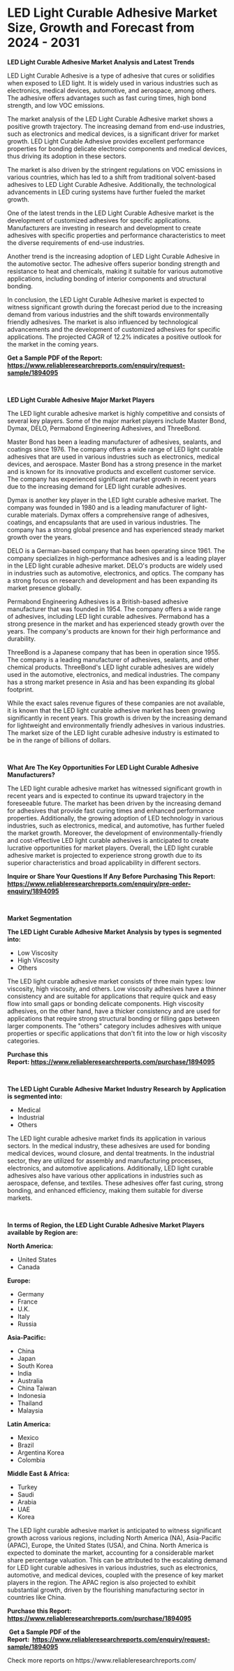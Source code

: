 <p><h1>LED Light Curable Adhesive Market Size, Growth and Forecast from 2024 - 2031</h1></p><p><strong>LED Light Curable Adhesive Market Analysis and Latest Trends</strong></p>
<p><p>LED Light Curable Adhesive is a type of adhesive that cures or solidifies when exposed to LED light. It is widely used in various industries such as electronics, medical devices, automotive, and aerospace, among others. The adhesive offers advantages such as fast curing times, high bond strength, and low VOC emissions.</p><p>The market analysis of the LED Light Curable Adhesive market shows a positive growth trajectory. The increasing demand from end-use industries, such as electronics and medical devices, is a significant driver for market growth. LED Light Curable Adhesive provides excellent performance properties for bonding delicate electronic components and medical devices, thus driving its adoption in these sectors.</p><p>The market is also driven by the stringent regulations on VOC emissions in various countries, which has led to a shift from traditional solvent-based adhesives to LED Light Curable Adhesive. Additionally, the technological advancements in LED curing systems have further fueled the market growth.</p><p>One of the latest trends in the LED Light Curable Adhesive market is the development of customized adhesives for specific applications. Manufacturers are investing in research and development to create adhesives with specific properties and performance characteristics to meet the diverse requirements of end-use industries.</p><p>Another trend is the increasing adoption of LED Light Curable Adhesive in the automotive sector. The adhesive offers superior bonding strength and resistance to heat and chemicals, making it suitable for various automotive applications, including bonding of interior components and structural bonding.</p><p>In conclusion, the LED Light Curable Adhesive market is expected to witness significant growth during the forecast period due to the increasing demand from various industries and the shift towards environmentally friendly adhesives. The market is also influenced by technological advancements and the development of customized adhesives for specific applications. The projected CAGR of 12.2% indicates a positive outlook for the market in the coming years.</p></p>
<p><strong>Get a Sample PDF of the Report:&nbsp; <a href="https://www.reliableresearchreports.com/enquiry/request-sample/1894095">https://www.reliableresearchreports.com/enquiry/request-sample/1894095</a></strong></p>
<p>&nbsp;</p>
<p><strong>LED Light Curable Adhesive Major Market Players</strong></p>
<p><p>The LED light curable adhesive market is highly competitive and consists of several key players. Some of the major market players include Master Bond, Dymax, DELO, Permabond Engineering Adhesives, and ThreeBond.</p><p>Master Bond has been a leading manufacturer of adhesives, sealants, and coatings since 1976. The company offers a wide range of LED light curable adhesives that are used in various industries such as electronics, medical devices, and aerospace. Master Bond has a strong presence in the market and is known for its innovative products and excellent customer service. The company has experienced significant market growth in recent years due to the increasing demand for LED light curable adhesives.</p><p>Dymax is another key player in the LED light curable adhesive market. The company was founded in 1980 and is a leading manufacturer of light-curable materials. Dymax offers a comprehensive range of adhesives, coatings, and encapsulants that are used in various industries. The company has a strong global presence and has experienced steady market growth over the years.</p><p>DELO is a German-based company that has been operating since 1961. The company specializes in high-performance adhesives and is a leading player in the LED light curable adhesive market. DELO's products are widely used in industries such as automotive, electronics, and optics. The company has a strong focus on research and development and has been expanding its market presence globally.</p><p>Permabond Engineering Adhesives is a British-based adhesive manufacturer that was founded in 1954. The company offers a wide range of adhesives, including LED light curable adhesives. Permabond has a strong presence in the market and has experienced steady growth over the years. The company's products are known for their high performance and durability.</p><p>ThreeBond is a Japanese company that has been in operation since 1955. The company is a leading manufacturer of adhesives, sealants, and other chemical products. ThreeBond's LED light curable adhesives are widely used in the automotive, electronics, and medical industries. The company has a strong market presence in Asia and has been expanding its global footprint.</p><p>While the exact sales revenue figures of these companies are not available, it is known that the LED light curable adhesive market has been growing significantly in recent years. This growth is driven by the increasing demand for lightweight and environmentally friendly adhesives in various industries. The market size of the LED light curable adhesive industry is estimated to be in the range of billions of dollars.</p></p>
<p>&nbsp;</p>
<p><strong>What Are The Key Opportunities For LED Light Curable Adhesive Manufacturers?</strong></p>
<p><p>The LED light curable adhesive market has witnessed significant growth in recent years and is expected to continue its upward trajectory in the foreseeable future. The market has been driven by the increasing demand for adhesives that provide fast curing times and enhanced performance properties. Additionally, the growing adoption of LED technology in various industries, such as electronics, medical, and automotive, has further fueled the market growth. Moreover, the development of environmentally-friendly and cost-effective LED light curable adhesives is anticipated to create lucrative opportunities for market players. Overall, the LED light curable adhesive market is projected to experience strong growth due to its superior characteristics and broad applicability in different sectors.</p></p>
<p><strong>Inquire or Share Your Questions If Any Before Purchasing This Report: <a href="https://www.reliableresearchreports.com/enquiry/pre-order-enquiry/1894095">https://www.reliableresearchreports.com/enquiry/pre-order-enquiry/1894095</a></strong></p>
<p>&nbsp;</p>
<p><strong>Market Segmentation</strong></p>
<p><strong>The LED Light Curable Adhesive Market Analysis by types is segmented into:</strong></p>
<p><ul><li>Low Viscosity</li><li>High Viscosity</li><li>Others</li></ul></p>
<p><p>The LED light curable adhesive market consists of three main types: low viscosity, high viscosity, and others. Low viscosity adhesives have a thinner consistency and are suitable for applications that require quick and easy flow into small gaps or bonding delicate components. High viscosity adhesives, on the other hand, have a thicker consistency and are used for applications that require strong structural bonding or filling gaps between larger components. The "others" category includes adhesives with unique properties or specific applications that don't fit into the low or high viscosity categories.</p></p>
<p><strong>Purchase this Report:&nbsp;<a href="https://www.reliableresearchreports.com/purchase/1894095">https://www.reliableresearchreports.com/purchase/1894095</a></strong></p>
<p>&nbsp;</p>
<p><strong>The LED Light Curable Adhesive Market Industry Research by Application is segmented into:</strong></p>
<p><ul><li>Medical</li><li>Industrial</li><li>Others</li></ul></p>
<p><p>The LED light curable adhesive market finds its application in various sectors. In the medical industry, these adhesives are used for bonding medical devices, wound closure, and dental treatments. In the industrial sector, they are utilized for assembly and manufacturing processes, electronics, and automotive applications. Additionally, LED light curable adhesives also have various other applications in industries such as aerospace, defense, and textiles. These adhesives offer fast curing, strong bonding, and enhanced efficiency, making them suitable for diverse markets.</p></p>
<p>&nbsp;</p>
<p><strong>In terms of Region, the LED Light Curable Adhesive Market Players available by Region are:</strong></p>
<p>
    <p> <strong> North America: </strong>
        <ul>
            <li>United States</li>
            <li>Canada</li>
        </ul>
        </p> 
    <p> <strong> Europe: </strong>
        <ul>
            <li>Germany</li>
            <li>France</li>
            <li>U.K.</li>
            <li>Italy</li>
            <li>Russia</li>
        </ul>
        </p> 
    <p> <strong> Asia-Pacific: </strong>
        <ul>
            <li>China</li>
            <li>Japan</li>
            <li>South Korea</li>
            <li>India</li>
            <li>Australia</li>
            <li>China Taiwan</li>
            <li>Indonesia</li>
            <li>Thailand</li>
            <li>Malaysia</li>
        </ul>
        </p> 
    <p> <strong> Latin America: </strong>
        <ul>
            <li>Mexico</li>
            <li>Brazil</li>
            <li>Argentina Korea</li>
            <li>Colombia</li>
        </ul>
        </p> 
    <p> <strong> Middle East & Africa: </strong>
        <ul>
            <li>Turkey</li>
            <li>Saudi</li>
            <li>Arabia</li>
            <li>UAE</li>
            <li>Korea</li>
        </ul>
    </p>
    </p>
<p><p>The LED light curable adhesive market is anticipated to witness significant growth across various regions, including North America (NA), Asia-Pacific (APAC), Europe, the United States (USA), and China. North America is expected to dominate the market, accounting for a considerable market share percentage valuation. This can be attributed to the escalating demand for LED light curable adhesives in various industries, such as electronics, automotive, and medical devices, coupled with the presence of key market players in the region. The APAC region is also projected to exhibit substantial growth, driven by the flourishing manufacturing sector in countries like China.</p></p>
<p><strong>Purchase this Report: <a href="https://www.reliableresearchreports.com/purchase/1894095">https://www.reliableresearchreports.com/purchase/1894095</a></strong></p>
<p>&nbsp;<strong>Get a Sample PDF of the Report:&nbsp;&nbsp;<a href="https://www.reliableresearchreports.com/enquiry/request-sample/1894095">https://www.reliableresearchreports.com/enquiry/request-sample/1894095</a></strong></p>
<p><strong></strong></p>
<p>Check more reports on https://www.reliableresearchreports.com/</p>